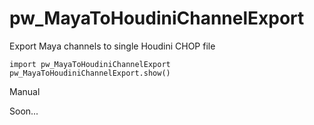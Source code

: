 pw_MayaToHoudiniChannelExport
=============================

Export Maya channels to single Houdini CHOP file

<pre><code>import pw_MayaToHoudiniChannelExport
pw_MayaToHoudiniChannelExport.show()</code></pre>


Manual

Soon...
